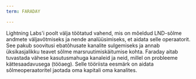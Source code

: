 ```yaml
---
term: FARADAY

---
```

Lightning Labs'i poolt välja töötatud vahend, mis on mõeldud LND-sõlme andmete väljavõtmiseks ja nende analüüsimiseks, et aidata selle operaatorit. See pakub soovitusi ebatõhusate kanalite sulgemiseks ja annab üksikasjalikku teavet sõlme marsruutimiskäitumise kohta. Faraday aitab tuvastada vähese kasutusmahuga kanaleid ja neid, millel on probleeme kättesaadavusega (tööaeg). Selle tööriista eesmärk on aidata sõlmeoperaatoritel jaotada oma kapitali oma kanalites.